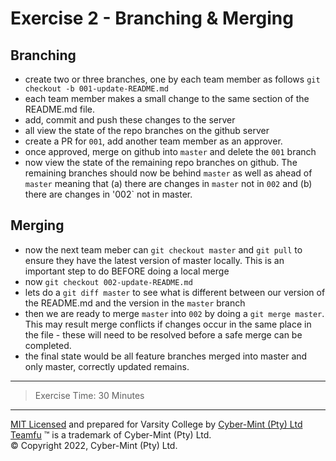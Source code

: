 # Exercise 2 - Branching & Merging

## Branching

* create two or three branches, one by each team member as follows `git checkout -b 001-update-README.md`
* each team member makes a small change to the same section of the README.md file.
* add, commit and push these changes to the server
* all view the state of the repo branches on the github server
* create a PR for `001`, add another team member as an approver.
* once approved, merge on github into `master` and delete the `001` branch
* now view the state of the remaining repo branches on github.  The remaining branches should now be behind `master` as well as ahead of `master` meaning that (a) there are changes in `master` not in `002` and (b) there are changes in '002` not in master.

## Merging
* now the next team meber can `git checkout master` and `git pull` to ensure they have the latest version of master locally.  This is an important step to do BEFORE doing a local merge
* now `git checkout 002-update-README.md` 
* lets do a `git diff master` to see what is different between our version of the README.md and the version in the `master` branch
* then we are ready to merge `master` into `002` by doing a `git merge master`.  This may result merge conflicts if changes occur in the same place in the file - these will need to be resolved before a safe merge can be completed.
* the final state would be all feature branches merged into master and only master, correctly updated remains.

---
> Exercise Time: 30 Minutes


---
[MIT Licensed](LICENSE) and prepared for Varsity College by [Cyber-Mint (Pty) Ltd](https://www.cyber-mint.com)<br>
[Teamfu](https://teamfu.tech) &trade; is a trademark of Cyber-Mint (Pty) Ltd.<br>
&copy; Copyright 2022, Cyber-Mint (Pty) Ltd.